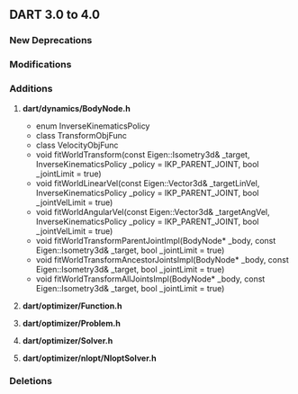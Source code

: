 ## DART 3.0 to 4.0

### New Deprecations

### Modifications

### Additions

1. **dart/dynamics/BodyNode.h**
    + enum InverseKinematicsPolicy
    + class TransformObjFunc
    + class VelocityObjFunc
    + void fitWorldTransform(const Eigen::Isometry3d& _target, InverseKinematicsPolicy _policy = IKP_PARENT_JOINT, bool _jointLimit = true)
    + void fitWorldLinearVel(const Eigen::Vector3d& _targetLinVel, InverseKinematicsPolicy _policy = IKP_PARENT_JOINT, bool _jointVelLimit = true)
    + void fitWorldAngularVel(const Eigen::Vector3d& _targetAngVel, InverseKinematicsPolicy _policy = IKP_PARENT_JOINT, bool _jointVelLimit = true)
    + void fitWorldTransformParentJointImpl(BodyNode* _body, const Eigen::Isometry3d& _target, bool _jointLimit = true)
    + void fitWorldTransformAncestorJointsImpl(BodyNode* _body, const Eigen::Isometry3d& _target, bool _jointLimit = true)
    + void fitWorldTransformAllJointsImpl(BodyNode* _body, const Eigen::Isometry3d& _target, bool _jointLimit = true)

1. **dart/optimizer/Function.h**

1. **dart/optimizer/Problem.h**

1. **dart/optimizer/Solver.h**

1. **dart/optimizer/nlopt/NloptSolver.h**

### Deletions



